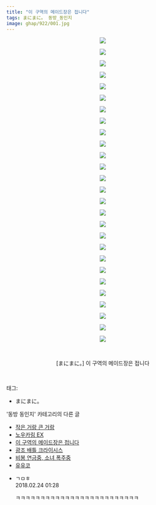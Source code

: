 ```yaml
---
title: "이 구역의 메이드장은 접니다"
tags: まにまに。 동방_동인지
image: ghap/922/001.jpg
---
```

<div class="article">
<p style="text-align: center; clear: none; float: none;"><img src="{{ site.nasurl }}/ghap/922/001.jpg"/></p>
<p style="text-align: center; clear: none; float: none;"><img src="{{ site.nasurl }}/ghap/922/002.jpg"/></p>
<p style="text-align: center; clear: none; float: none;"><img src="{{ site.nasurl }}/ghap/922/003.jpg"/></p>
<p style="text-align: center; clear: none; float: none;"><img src="{{ site.nasurl }}/ghap/922/004.jpg"/></p>
<p style="text-align: center; clear: none; float: none;"><img src="{{ site.nasurl }}/ghap/922/005.jpg"/></p>
<p style="text-align: center; clear: none; float: none;"><img src="{{ site.nasurl }}/ghap/922/006.jpg"/></p>
<p style="text-align: center; clear: none; float: none;"><img src="{{ site.nasurl }}/ghap/922/007.jpg"/></p>
<p style="text-align: center; clear: none; float: none;"><img src="{{ site.nasurl }}/ghap/922/008.jpg"/></p>
<p style="text-align: center; clear: none; float: none;"><img src="{{ site.nasurl }}/ghap/922/009.jpg"/></p>
<p style="text-align: center; clear: none; float: none;"><img src="{{ site.nasurl }}/ghap/922/010.jpg"/></p>
<p style="text-align: center; clear: none; float: none;"><img src="{{ site.nasurl }}/ghap/922/011.jpg"/></p>
<p style="text-align: center; clear: none; float: none;"><img src="{{ site.nasurl }}/ghap/922/012.jpg"/></p>
<p style="text-align: center; clear: none; float: none;"><img src="{{ site.nasurl }}/ghap/922/013.jpg"/></p>
<p style="text-align: center; clear: none; float: none;"><img src="{{ site.nasurl }}/ghap/922/014.jpg"/></p>
<p style="text-align: center; clear: none; float: none;"><img src="{{ site.nasurl }}/ghap/922/015.jpg"/></p>
<p style="text-align: center; clear: none; float: none;"><img src="{{ site.nasurl }}/ghap/922/016.jpg"/></p>
<p style="text-align: center; clear: none; float: none;"><img src="{{ site.nasurl }}/ghap/922/017.jpg"/></p>
<p style="text-align: center; clear: none; float: none;"><img src="{{ site.nasurl }}/ghap/922/018.jpg"/></p>
<p style="text-align: center; clear: none; float: none;"><img src="{{ site.nasurl }}/ghap/922/019.jpg"/></p>
<p style="text-align: center; clear: none; float: none;"><img src="{{ site.nasurl }}/ghap/922/020.jpg"/></p>
<p style="text-align: center; clear: none; float: none;"><img src="{{ site.nasurl }}/ghap/922/021.jpg"/></p>
<p style="text-align: center; clear: none; float: none;"><img src="{{ site.nasurl }}/ghap/922/022.jpg"/></p>
<p style="text-align: center; clear: none; float: none;"><img src="{{ site.nasurl }}/ghap/922/023.jpg"/></p>
<p style="text-align: center; clear: none; float: none;"><img src="{{ site.nasurl }}/ghap/922/024.jpg"/></p>
<p style="text-align: center; clear: none; float: none;"><img src="{{ site.nasurl }}/ghap/922/025.jpg"/></p>
<p style="text-align: center; clear: none; float: none;"><img src="{{ site.nasurl }}/ghap/922/026.jpg"/></p>
<p style="text-align: center; clear: none; float: none;"><img src="{{ site.nasurl }}/ghap/922/027.jpg"/></p>
<p style="text-align: center; clear: none; float: none;"><br/></p>
<p style="text-align: center; clear: none; float: none;">[まにまに。] 이 구역의 메이드장은 접니다</p>
<p><br/></p>
</div><div class="tagTrail">
<p>태그: </p>
<ul>
<li>まにまに。</li>
</ul>
</div><div class="another">
<p>'동방 동인지' 카테고리의 다른 글</p>
<ul>
<li><a href="/2016-07-19-ghap_924">작은 거랑 큰 거랑</a></li>
<li><a href="/2016-07-18-ghap_923">노우카링 EX</a></li>
<li><a href="/2016-07-18-ghap_922">이 구역의 메이드장은 접니다</a></li>
<li><a href="/2016-07-18-ghap_921">광조 배틀 크라이시스</a></li>
<li><a href="/2016-07-18-ghap_920">비봉 연금중, 소녀 폭주중</a></li>
<li><a href="/2016-07-18-ghap_919">유유코</a></li>
</ul>
</div><div class="cb_module cb_fluid">
<div class="cb_wrt cb_profile">
<div class="comment">
<ul>
<li class="cb_thumb_off" id="comment15205516">
<div class="cb_comment_area">
<div class="cb_info_area">
<div class="cb_section">
<span class="cb_nick_name">ㄱㅁㅎ</span>
</div>
<div class="cb_section">
<span class="cb_date">2018.02.24 01:28 </span>
</div>
</div>
<div class="cb_dsc_comment">
<p class="cb_dsc">
											ㅋㅋㅋㅋㅋㅋㅋㅋㅋㅋㅋㅋㅋㅋㅋㅋㅋㅋㅋㅋㅋㅋㅋㅋㅋ
										</p>
</div>
</div></li>
</ul>
</div>
</div><!-- commentList close -->
</div>